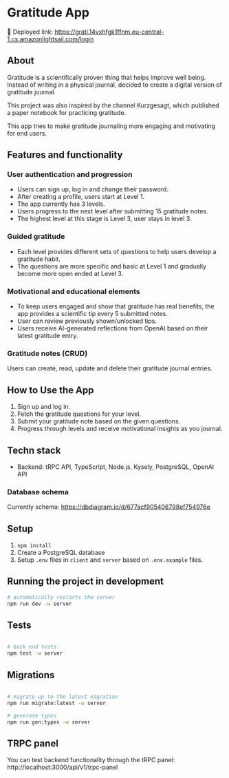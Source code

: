 # Gratitude App

📍 Deployed link: https://grati.14vxhfgk1ffnm.eu-central-1.cs.amazonlightsail.com/login

## About

Gratitude is a scientifically proven thing that helps improve well being. Instead of writing in a physical journal, decided to create a digital version of gratitude journal.

This project was also inspired by the channel Kurzgesagt, which published a paper notebook for practicing gratitude.

This app tries to make gratitude journaling more engaging and motivating for end users.

## Features and functionality

### User authentication and progression

- Users can sign up, log in and change their password.
- After creating a profile, users start at Level 1.
- The app currently has 3 levels.
- Users progress to the next level after submitting 15 gratitude notes.
- The highest level at this stage is Level 3, user stays in level 3.

### Guided gratitude

- Each level provides different sets of questions to help users develop a gratitude habit.
- The questions are more specific and basic at Level 1 and gradually become more open ended at Level 3.

### Motivational and educational elements

- To keep users engaged and show that gratitude has real benefits, the app provides a scientific tip every 5 submitted notes.
- User can review previously shown/unlocked tips.
- Users receive AI-generated reflections from OpenAI based on their latest gratitude entry.

### Gratitude notes (CRUD)

Users can create, read, update and delete their gratitude journal entries.

## How to Use the App

1. Sign up and log in.
2. Fetch the gratitude questions for your level.
3. Submit your gratitude note based on the given questions.
4. Progress through levels and receive motivational insights as you journal.

## Techn stack

- Backend: tRPC API, TypeScript, Node.js, Kysely, PostgreSQL, OpenAI API

### Database schema

Currently schema: https://dbdiagram.io/d/677acf905406798ef754976e

## Setup

1. `npm install`
2. Create a PostgreSQL database
3. Setup `.env` files in `client` and `server` based on `.env.example` files.

## Running the project in development

```bash
# automatically restarts the server
npm run dev -w server

```

## Tests

```bash

# back end tests
npm test -w server
```

## Migrations

```bash

# migrate up to the latest migration
npm run migrate:latest -w server

# generate types
npm run gen:types -w server
```

## TRPC panel

You can test backend functionality through the tRPC panel:
http://localhost:3000/api/v1/trpc-panel
